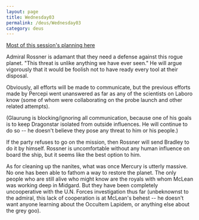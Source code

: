 ```yaml
---
layout: page
title: Wednesday03
permalink: /deus/Wednesday03
category: deus
---
```

[Most of this session's planning here](Talk20051002)

Admiral Rossner is adamant that they need a defense against this rogue planet. &quot;This threat is unlike anything we have ever seen.&quot; He will argue vigorously that it would be foolish not to have ready every tool at their disposal.

Obviously, all efforts will be made to communicate, but the previous efforts made by Percepi went unanswered as far as any of the scientists on Laboro know (some of whom were collaborating on the probe launch and other related attempts).

(Glaurung is blocking/ignoring all communication, because one of his goals is to keep Dragonstar isolated from outside influences. He will continue to do so -- he doesn't believe they pose any threat to him or his people.)

If the party refuses to go on the mission, then Rossner will send Bradley to do it by himself. Rossner is uncomfortable without any human influence on board the ship, but it seems like the best option to him.

As for cleaning up the nanites, what was once Mercury is utterly massive. No one has been able to fathom a way to restore the planet. The only people who are still alive who might know are the royals with whom McLean was working deep in Midgard. But they have been completely uncooperative with the U.N. Forces investigation thus far (unbeknownst to the admiral, this lack of cooperation is at McLean's behest -- he doesn't want anyone learning about the Occultem Lapidem, or anything else about the grey goo).
